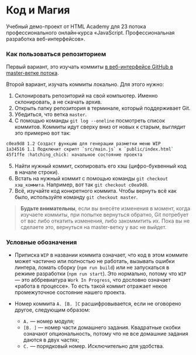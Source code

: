 # Код и Магия

Учебный демо-проект от HTML Academy для 23 потока профессионального онлайн‑курса «JavaScript. Профессиональная разработка веб-интерфейсов».

### Как пользоваться репозиторием

Первый вариант, это изучать коммиты [в веб-интерфейсе GitHub в master-ветке потока](https://github.com/htmlacademy/code-and-magic-demo).

Второй вариант, изучать коммиты локально. Для этого нужно:

1. Склонировать репозиторий на свой компьютер. Именно склонировать, а не скачать архив.
2. Открыть папку репозитория в терминале, который поддерживает Git.
3. Убедиться, что ветка `master`.
4. С помощью команды `git log --oneline` посмотреть список коммитов. Коммиты идут сверху вниз от новых к старым, выглядит это примерно вот так:
  ```bash
  c0ea9d8 1.2 Создаст функцию для генерации разметки меню WIP
  1a34516 1.1 Подключит скрипт `src/main.js` к `public/index.html`
  45f1ffe :hatching_chick: начальное состояние проекта
  ```
5. Найти нужный коммит, скопировать его хэш (цифро-буквенный код в начале строки).
6. Встать на нужный коммит с помощью команды `git checkout хэш_коммита`. Например, вот так `git checkout c0ea9d8`.
7. Всё, изучайте код конкретного коммита. Чтобы вернуть всё как было, используйте команду `git checkout master`.

> **Будьте внимательны**, если вы внесёте изменения в момент, когда изучаете коммиты, при попытке вернуться обратно, Git потребует от вас либо откатить изменения, либо закоммитить их. Пока вы не сделаете это, вернуться на master-ветку у вас не выйдет.

### Условные обозначения

- Приписка `WIP` в названии коммита означает, что код в этом коммите может частично или полностью не работать, вызывать ошибки линтера, ломать сборку (`npm run build`) или не запускаться в режиме разработки (`npm run start`). Это нормально, потому что `WIP` — это аббревиатура `Work In Progress`, что дословно означает «работа в процессе». То есть такой коммит отражает некое промежуточное состояние нашего проекта.
- Номер коммита `A. [B. ]C` расшифровывается, если не оговорено другое, следующим образом:

  - `A.` — номер модуля;
  - `[B. ]` — номер части домашнего задания. Квадратные скобки означают опциональность, потому что не все домашние задания даются в двух частях;
  - `C.` — порядковый номер. Исключительно для удобства.
